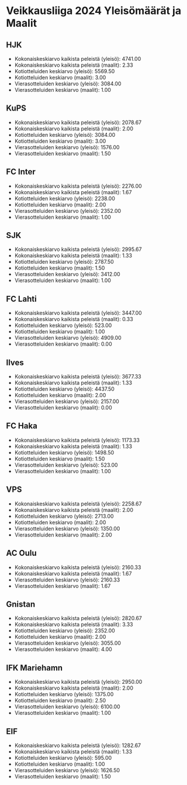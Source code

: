 # Veikkausliiga 2024 Yleisömäärät ja Maalit

## HJK
- Kokonaiskeskiarvo kaikista peleistä (yleisö): 4741.00
- Kokonaiskeskiarvo kaikista peleistä (maalit): 2.33
- Kotiotteluiden keskiarvo (yleisö): 5569.50
- Kotiotteluiden keskiarvo (maalit): 3.00
- Vierasotteluiden keskiarvo (yleisö): 3084.00
- Vierasotteluiden keskiarvo (maalit): 1.00

## KuPS
- Kokonaiskeskiarvo kaikista peleistä (yleisö): 2078.67
- Kokonaiskeskiarvo kaikista peleistä (maalit): 2.00
- Kotiotteluiden keskiarvo (yleisö): 3084.00
- Kotiotteluiden keskiarvo (maalit): 3.00
- Vierasotteluiden keskiarvo (yleisö): 1576.00
- Vierasotteluiden keskiarvo (maalit): 1.50

## FC Inter
- Kokonaiskeskiarvo kaikista peleistä (yleisö): 2276.00
- Kokonaiskeskiarvo kaikista peleistä (maalit): 1.67
- Kotiotteluiden keskiarvo (yleisö): 2238.00
- Kotiotteluiden keskiarvo (maalit): 2.00
- Vierasotteluiden keskiarvo (yleisö): 2352.00
- Vierasotteluiden keskiarvo (maalit): 1.00

## SJK
- Kokonaiskeskiarvo kaikista peleistä (yleisö): 2995.67
- Kokonaiskeskiarvo kaikista peleistä (maalit): 1.33
- Kotiotteluiden keskiarvo (yleisö): 2787.50
- Kotiotteluiden keskiarvo (maalit): 1.50
- Vierasotteluiden keskiarvo (yleisö): 3412.00
- Vierasotteluiden keskiarvo (maalit): 1.00

## FC Lahti
- Kokonaiskeskiarvo kaikista peleistä (yleisö): 3447.00
- Kokonaiskeskiarvo kaikista peleistä (maalit): 0.33
- Kotiotteluiden keskiarvo (yleisö): 523.00
- Kotiotteluiden keskiarvo (maalit): 1.00
- Vierasotteluiden keskiarvo (yleisö): 4909.00
- Vierasotteluiden keskiarvo (maalit): 0.00

## Ilves
- Kokonaiskeskiarvo kaikista peleistä (yleisö): 3677.33
- Kokonaiskeskiarvo kaikista peleistä (maalit): 1.33
- Kotiotteluiden keskiarvo (yleisö): 4437.50
- Kotiotteluiden keskiarvo (maalit): 2.00
- Vierasotteluiden keskiarvo (yleisö): 2157.00
- Vierasotteluiden keskiarvo (maalit): 0.00

## FC Haka
- Kokonaiskeskiarvo kaikista peleistä (yleisö): 1173.33
- Kokonaiskeskiarvo kaikista peleistä (maalit): 1.33
- Kotiotteluiden keskiarvo (yleisö): 1498.50
- Kotiotteluiden keskiarvo (maalit): 1.50
- Vierasotteluiden keskiarvo (yleisö): 523.00
- Vierasotteluiden keskiarvo (maalit): 1.00

## VPS
- Kokonaiskeskiarvo kaikista peleistä (yleisö): 2258.67
- Kokonaiskeskiarvo kaikista peleistä (maalit): 2.00
- Kotiotteluiden keskiarvo (yleisö): 2713.00
- Kotiotteluiden keskiarvo (maalit): 2.00
- Vierasotteluiden keskiarvo (yleisö): 1350.00
- Vierasotteluiden keskiarvo (maalit): 2.00

## AC Oulu
- Kokonaiskeskiarvo kaikista peleistä (yleisö): 2160.33
- Kokonaiskeskiarvo kaikista peleistä (maalit): 1.67
- Vierasotteluiden keskiarvo (yleisö): 2160.33
- Vierasotteluiden keskiarvo (maalit): 1.67

## Gnistan
- Kokonaiskeskiarvo kaikista peleistä (yleisö): 2820.67
- Kokonaiskeskiarvo kaikista peleistä (maalit): 3.33
- Kotiotteluiden keskiarvo (yleisö): 2352.00
- Kotiotteluiden keskiarvo (maalit): 2.00
- Vierasotteluiden keskiarvo (yleisö): 3055.00
- Vierasotteluiden keskiarvo (maalit): 4.00

## IFK Mariehamn
- Kokonaiskeskiarvo kaikista peleistä (yleisö): 2950.00
- Kokonaiskeskiarvo kaikista peleistä (maalit): 2.00
- Kotiotteluiden keskiarvo (yleisö): 1375.00
- Kotiotteluiden keskiarvo (maalit): 2.50
- Vierasotteluiden keskiarvo (yleisö): 6100.00
- Vierasotteluiden keskiarvo (maalit): 1.00

## EIF
- Kokonaiskeskiarvo kaikista peleistä (yleisö): 1282.67
- Kokonaiskeskiarvo kaikista peleistä (maalit): 1.33
- Kotiotteluiden keskiarvo (yleisö): 595.00
- Kotiotteluiden keskiarvo (maalit): 1.00
- Vierasotteluiden keskiarvo (yleisö): 1626.50
- Vierasotteluiden keskiarvo (maalit): 1.50


